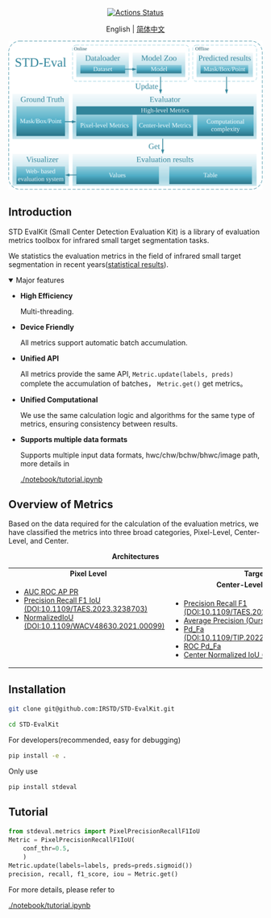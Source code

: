 <p align="center">
<a href="https://github.com/google/yapf/actions/workflows/pre-commit.yml"><img alt="Actions Status" src="https://github.com/google/yapf/actions/workflows/pre-commit.yml/badge.svg"></a>
</p>


<div align="center">

English | [简体中文](README_zh-CN.md)

</div>

![framework](./resources/framework.svg)

## Introduction

STD EvalKit (Small Center Detection Evaluation Kit) is a library of evaluation metrics toolbox for infrared small target segmentation tasks.

We statistics the evaluation metrics in the field of infrared small target segmentation in recent years([statistical results](https://github.com/IRSTD/StatOnEvalMetrics)).


<details open>
<summary>Major features</summary>

- **High Efficiency**

    Multi-threading.

- **Device Friendly**

    All metrics support automatic batch accumulation.

- **Unified API**

    All metrics provide the same API, `Metric.update(labels, preds)` complete the accumulation of batches， `Metric.get()` get metrics。

- **Unified Computational**

    We use the same calculation logic and algorithms for the same type of metrics, ensuring consistency between results.

- **Supports multiple data formats**

    Supports multiple input data formats, hwc/chw/bchw/bhwc/image path, more details in <div> <a href="./notebook/tutorials.ipynb">./notebook/tutorial.ipynb</a></div>


</details>

## Overview of Metrics

Based on the data required for the calculation of the evaluation metrics, we have classified the metrics into three broad categories, Pixel-Level, Center-Level, and Center.

<div align="center">
  <b>Architectures</b>
</div>
<table align="center">
  <tbody>
    <tr align="center" valign="bottom">
      <td>
        <b>Pixel Level</b>
      </td>
      <td colspan="2">
        <b>Target Level</b>
      </td>
    </tr>
    <tr valign="top" valign="bottom">
      <td rowspan="2">
        <ul>
            <li><a href="stdeval/metrics/pixel_level/pixel_auc_roc_ap_pr.py">AUC ROC AP PR</a></li>
            <li><a href="stdeval/metrics/pixel_level/pixel_pre_rec_f1_iou.py">Precision Recall F1 IoU (DOI:10.1109/TAES.2023.3238703)</a></li>
            <li><a href="stdeval/metrics/pixel_level/pixel_normalized_iou.py">NormalizedIoU (DOI:10.1109/WACV48630.2021.00099)</a></li>
      </ul>
      </td>
        <td align="center"><b>Center-Level</b></td>
        <td align="center"><b>Box Level</b></td>
    <tr valign="top">
      <td>
        <ul>
          <li><a href="stdeval/metrics/target_level/center_level/center_pre_rec_f1.py">Precision Recall F1 (DOI:10.1109/TAES.2022.3159308)</a></li>
                    <li><a href="stdeval/metrics/target_level/center_level/center_ap.py">Average Precision (Ours)</a></li>
            <li><a href="stdeval/metrics/target_level/center_level/center_pd_fa.py">Pd_Fa (DOI:10.1109/TIP.2022.3199107)</a></li>
            <li><a href="stdeval/metrics/target_level/center_level/center_roc_pd_fa.py">ROC Pd_Fa</a></li>
            <li><a href="stdeval/metrics/target_level/center_level/center_normalized_iou.py">Center Normalized IoU (Ours)</a></li>
        </ul>
      </td>
      <td>
        <ul>
            <li><a href="stdeval/metrics/target_level/box_level/box_mean_ap_ar.py">Mean Average Precision, Recall (COCO)</a></li>
        </ul>
      </td>
    </tr>
</td>
    </tr>
  </tbody>
</table>

## Installation
```bash
git clone git@github.com:IRSTD/STD-EvalKit.git
```
```bash
cd STD-EvalKit
```
For developers(recommended, easy for debugging)
```bash
pip install -e .
```
Only use
```bash
pip install stdeval
```


## Tutorial
```python
from stdeval.metrics import PixelPrecisionRecallF1IoU
Metric = PixelPrecisionRecallF1IoU(
    conf_thr=0.5,
    )
Metric.update(labels=labels, preds=preds.sigmoid())
precision, recall, f1_score, iou = Metric.get()
```
For more details, please refer to <div><a href="./notebook/tutorials.ipynb">./notebook/tutorial.ipynb</a></div>
